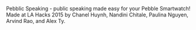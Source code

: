 Pebblic Speaking - public speaking made easy for your Pebble Smartwatch! Made at LA Hacks 2015 by Chanel Huynh, Nandini Chitale, Paulina Nguyen, Arvind Rao, and Alex Ty.
